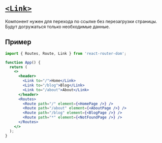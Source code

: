 # [`<Link>`](../index.md)

Компонент нужен для перехода по ссылке без перезагрузки страницы. Будут догружаться только необходимые данные.

## Пример

```jsx
import { Routes, Route, Link } from 'react-router-dom';

function App() {
  return (
    <>
      <header>
        <Link to="/">Home</Link>
        <Link to="/blog">Blog</Link>
        <Link to="/about">About</Link>
      </header>
      <Routes>
        <Route path="/" element={<HomePage />} />
        <Route path="/about" element={<AboutPage />} />
        <Route path="/blog" element={<BlogPage />} />
        <Route path="*" element={<NotFoundPage />} />
      </Routes>
    </>
  );
}
```
